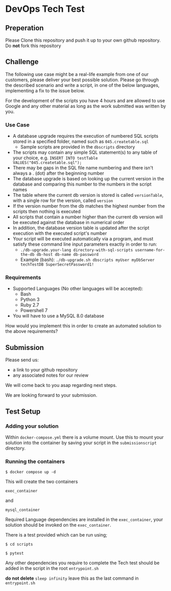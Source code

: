 # DevOps Tech Test

## Preperation

Please Clone this repository and push it up to your own github repository.
Do **not** fork this repository

## Challenge

The following use case might be a real-life example from one of our customers, please deliver your best possible solution. Please go through the described scenario and write a script, in one of the below languages, implementing a fix to the issue below.

For the development of the scripts you have 4 hours and are allowed to use Google and any other material as long as the work submitted was written by you.

### Use Case

- A database upgrade requires the execution of numbered SQL scripts stored in a specified folder, named such as `045.createtable.sql`
  - Sample scripts are provided in the `dbscripts` directory
- The scripts may contain any simple SQL statement(s) to any table of your choice, e.g. `INSERT INTO testTable VALUES("045.createtable.sql");`
- There may be gaps in the SQL file name numbering and there isn't always a . (dot) after the beginning number
- The database upgrade is based on looking up the current version in the database and comparing this number to the numbers in the script names
- The table where the current db version is stored is called `versionTable`, with a single row for the version, called `version`
- If the version number from the db matches the highest number from the scripts then nothing is executed
- All scripts that contain a number higher than the current db version will be executed against the database in numerical order
- In addition, the database version table is updated after the script execution with the executed script's number
- Your script will be executed automatically via a program, and must satisfy these command line input parameters exactly in order to run:
  - `./db-upgrade.your-lang directory-with-sql-scripts username-for-the-db db-host db-name db-password`
  - Example (bash): `./db-upgrade.sh dbscripts myUser myDbServer techTestDB SuperSecretPassword1!`

### Requirements

- Supported Languages (No other languages will be accepted):
  - Bash
  - Python 3
  - Ruby 2.7
  - Powershell 7
- You will have to use a MySQL 8.0 database

How would you implement this in order to create an automated solution to the above requirements?

## Submission

Please send us:

- a link to your github repository
- any associated notes for our review

We will come back to you asap regarding next steps.

We are looking forward to your submission.

## Test Setup

### Adding your solution

Within `docker-compose.yml` there is a volume mount. Use this to mount your solution into the container by saving your script in the `submissionscript` directory.

### Running the containers

`$ docker compose up -d`

This will create the two containers

`exec_container`

and

`mysql_container`

Required Language dependencies are installed in the `exec_container`, your solution should be invoked on the `exec_container`.

There is a test provided which can be run using;

`$ cd scripts`

`$ pytest`

Any other dependencies you require to complete the Tech test should be added in the script in the root `entrypoint.sh`

**do not delete** `sleep infinity` leave this as the last command in `entrypoint.sh`